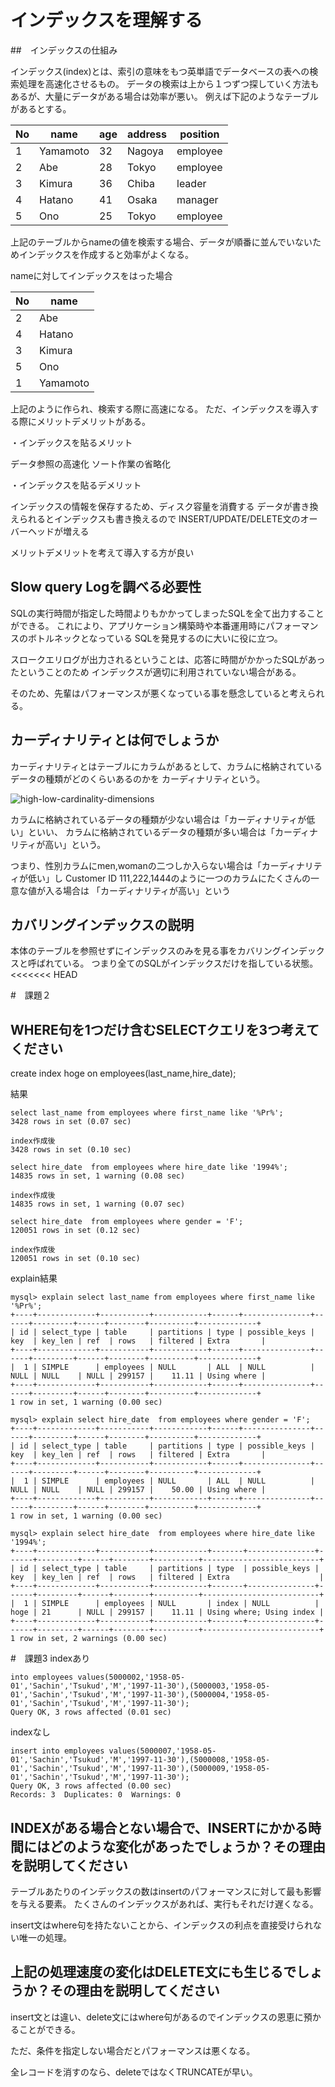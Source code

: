 # インデックスを理解する

##　インデックスの仕組み

インデックス(index)とは、索引の意味をもつ英単語でデータベースの表への検索処理を高速化させるもの。
データの検索は上から１つずつ探していく方法もあるが、大量にデータがある場合は効率が悪い。
例えば下記のようなテーブルがあるとする。

|No|name|age|address|position|
|----|----|----|----|----|
|1|Yamamoto|32|Nagoya|employee|
|2|Abe|28|Tokyo|employee|
|3|Kimura|36|Chiba|leader|
|4|Hatano|41|Osaka|manager|
|5|Ono|25|Tokyo|employee|

上記のテーブルからnameの値を検索する場合、データが順番に並んでいないためインデックスを作成すると効率がよくなる。

nameに対してインデックスをはった場合

|No|name|
|----|----|
|2|Abe|28|
|4|Hatano|
|3|Kimura|
|5|Ono|25|
|1|Yamamoto|

上記のように作られ、検索する際に高速になる。
ただ、インデックスを導入する際にメリットデメリットがある。

・インデックスを貼るメリット

データ参照の高速化
ソート作業の省略化

・インデックスを貼るデメリット

インデックスの情報を保存するため、ディスク容量を消費する
データが書き換えられるとインデックスも書き換えるので
INSERT/UPDATE/DELETE文のオーバーヘッドが増える

メリットデメリットを考えて導入する方が良い

## Slow query Logを調べる必要性

SQLの実行時間が指定した時間よりもかかってしまったSQLを全て出力することができる。
これにより、アプリケーション構築時や本番運用時にパフォーマンスのボトルネックとなっている
SQLを発見するのに大いに役に立つ。

スロークエリログが出力されるということは、応答に時間がかかったSQLがあったということのため
インデックスが適切に利用されていない場合がある。

そのため、先輩はパフォーマンスが悪くなっている事を懸念していると考えられる。

## カーディナリティとは何でしょうか

カーディナリティとはテーブルにカラムがあるとして、カラムに格納されているデータの種類がどのくらいあるのかを
カーディナリティという。

![high-low-cardinality-dimensions](https://user-images.githubusercontent.com/58420905/157041272-f31b51f7-e1ad-4e3f-892f-e632dbd080f2.png)


カラムに格納されているデータの種類が少ない場合は「カーディナリティが低い」といい、
カラムに格納されているデータの種類が多い場合は「カーディナリティが高い」という。

つまり、性別カラムにmen,womanの二つしか入らない場合は「カーディナリティが低い」し
Customer ID 111,222,1444のように一つのカラムにたくさんの一意な値が入る場合は
「カーディナリティが高い」という

## カバリングインデックスの説明

本体のテーブルを参照せずにインデックスのみを見る事をカバリングインデックスと呼ばれている。
つまり全てのSQLがインデックスだけを指している状態。
<<<<<<< HEAD

#　課題２
## WHERE句を1つだけ含むSELECTクエリを3つ考えてください
create index hoge on employees(last_name,hire_date);

結果

```
select last_name from employees where first_name like '%Pr%';
3428 rows in set (0.07 sec)

index作成後
3428 rows in set (0.10 sec)
```

```
select hire_date  from employees where hire_date like '1994%';
14835 rows in set, 1 warning (0.08 sec)

index作成後
14835 rows in set, 1 warning (0.07 sec)
```

```
select hire_date  from employees where gender = 'F';
120051 rows in set (0.12 sec)

index作成後
120051 rows in set (0.10 sec)
```

explain結果

```
mysql> explain select last_name from employees where first_name like '%Pr%';
+----+-------------+-----------+------------+------+---------------+------+---------+------+--------+----------+-------------+
| id | select_type | table     | partitions | type | possible_keys | key  | key_len | ref  | rows   | filtered | Extra       |
+----+-------------+-----------+------------+------+---------------+------+---------+------+--------+----------+-------------+
|  1 | SIMPLE      | employees | NULL       | ALL  | NULL          | NULL | NULL    | NULL | 299157 |    11.11 | Using where |
+----+-------------+-----------+------------+------+---------------+------+---------+------+--------+----------+-------------+
1 row in set, 1 warning (0.00 sec)
```

```
mysql> explain select hire_date  from employees where gender = 'F';
+----+-------------+-----------+------------+------+---------------+------+---------+------+--------+----------+-------------+
| id | select_type | table     | partitions | type | possible_keys | key  | key_len | ref  | rows   | filtered | Extra       |
+----+-------------+-----------+------------+------+---------------+------+---------+------+--------+----------+-------------+
|  1 | SIMPLE      | employees | NULL       | ALL  | NULL          | NULL | NULL    | NULL | 299157 |    50.00 | Using where |
+----+-------------+-----------+------------+------+---------------+------+---------+------+--------+----------+-------------+
1 row in set, 1 warning (0.00 sec)
```

```
mysql> explain select hire_date  from employees where hire_date like '1994%';
+----+-------------+-----------+------------+-------+---------------+------+---------+------+--------+----------+--------------------------+
| id | select_type | table     | partitions | type  | possible_keys | key  | key_len | ref  | rows   | filtered | Extra                    |
+----+-------------+-----------+------------+-------+---------------+------+---------+------+--------+----------+--------------------------+
|  1 | SIMPLE      | employees | NULL       | index | NULL          | hoge | 21      | NULL | 299157 |    11.11 | Using where; Using index |
+----+-------------+-----------+------------+-------+---------------+------+---------+------+--------+----------+--------------------------+
1 row in set, 2 warnings (0.00 sec)
```

#　課題3
indexあり

```
into employees values(5000002,'1958-05-01','Sachin','Tsukud','M','1997-11-30'),(5000003,'1958-05-01','Sachin','Tsukud','M','1997-11-30'),(5000004,'1958-05-01','Sachin','Tsukud','M','1997-11-30');
Query OK, 3 rows affected (0.01 sec)
```

indexなし

```
insert into employees values(5000007,'1958-05-01','Sachin','Tsukud','M','1997-11-30'),(5000008,'1958-05-01','Sachin','Tsukud','M','1997-11-30'),(5000009,'1958-05-01','Sachin','Tsukud','M','1997-11-30');
Query OK, 3 rows affected (0.00 sec)
Records: 3  Duplicates: 0  Warnings: 0
```

## INDEXがある場合とない場合で、INSERTにかかる時間にはどのような変化があったでしょうか？その理由を説明してください

テーブルあたりのインデックスの数はinsertのパフォーマンスに対して最も影響を与える要素。
たくさんのインデックスがあれば、実行もそれだけ遅くなる。

insert文はwhere句を持たないことから、インデックスの利点を直接受けられない唯一の処理。
## 上記の処理速度の変化はDELETE文にも生じるでしょうか？その理由を説明してください

insert文とは違い、delete文にはwhere句があるのでインデックスの恩恵に預かることができる。

ただ、条件を指定しない場合だとパフォーマンスは悪くなる。

全レコードを消すのなら、deleteではなくTRUNCATEが早い。
